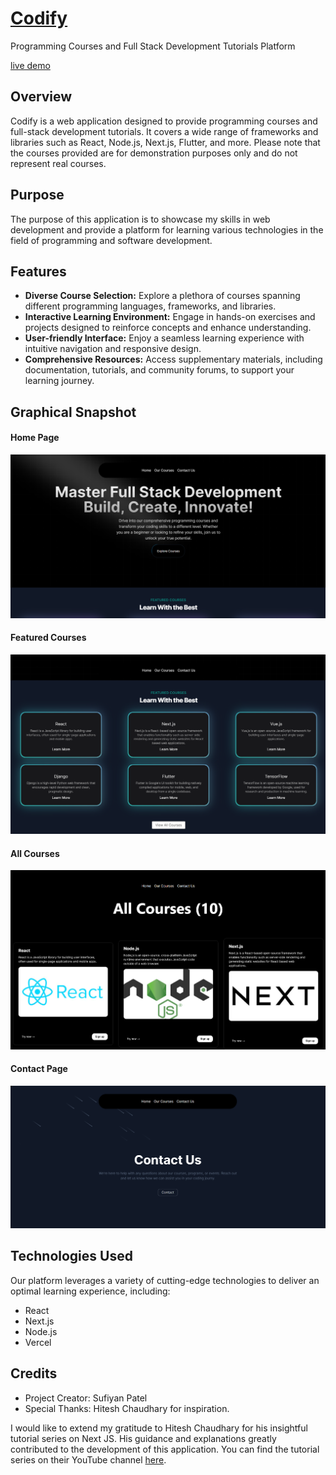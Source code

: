 # [Codify](https://codify-66d5ow1nn-sufiyanpatel27s-projects.vercel.app)
Programming Courses and Full Stack Development Tutorials Platform

[live demo](https://codify-66d5ow1nn-sufiyanpatel27s-projects.vercel.app)

## Overview
Codify is a web application designed to provide programming courses and full-stack development tutorials. It covers a wide range of frameworks and libraries such as React, Node.js, Next.js, Flutter, and more. Please note that the courses provided are for demonstration purposes only and do not represent real courses.

## Purpose

The purpose of this application is to showcase my skills in web development and provide a platform for learning various technologies in the field of programming and software development.


## Features

- **Diverse Course Selection:** Explore a plethora of courses spanning different programming languages, frameworks, and libraries.
- **Interactive Learning Environment:** Engage in hands-on exercises and projects designed to reinforce concepts and enhance understanding.
- **User-friendly Interface:** Enjoy a seamless learning experience with intuitive navigation and responsive design.
- **Comprehensive Resources:** Access supplementary materials, including documentation, tutorials, and community forums, to support your learning journey.

## Graphical Snapshot

#### Home Page
![Home Page](https://github.com/sufiyanpatel27/Codify-App/blob/master/src/assets/homepage.png)

#### Featured Courses
![Featured Coueses](https://github.com/sufiyanpatel27/Codify-App/blob/master/src/assets/featured_courses.png)

#### All Courses
![All Courses](https://github.com/sufiyanpatel27/Codify-App/blob/master/src/assets/all_courses.png)

#### Contact Page
![Contact](https://github.com/sufiyanpatel27/Codify-App/blob/master/src/assets/contact_us.png)


## Technologies Used

Our platform leverages a variety of cutting-edge technologies to deliver an optimal learning experience, including:

- React
- Next.js
- Node.js
- Vercel




## Credits

-  Project Creator: Sufiyan Patel
-  Special Thanks: Hitesh Chaudhary for inspiration.
  
  I would like to extend my gratitude to Hitesh Chaudhary for his insightful tutorial series on Next JS. His guidance and explanations greatly contributed to the development of this application. You can find the tutorial series on their YouTube channel [here](https://www.youtube.com/@HiteshChoudharydotcom).

